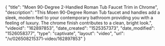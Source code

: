 {
    "title": "Moen 90-Degree 2-Handled Roman Tub Faucet Trim in Chrome",
    "description": "This Moen 90-Degree Roman Tub faucet and handles add a sleek, modern feel to your contemporary bathroom providing you with a feeling of luxury. The chrome finish contributes to a clean, bright look.",
    "videoid": "162897853",
    "date_created": "1525357373",
    "date_modified": "1526058377",
    "type": "captivate",
    "layout": "video",
    "url": "\/v\/026508215371-video\/162897853"
}